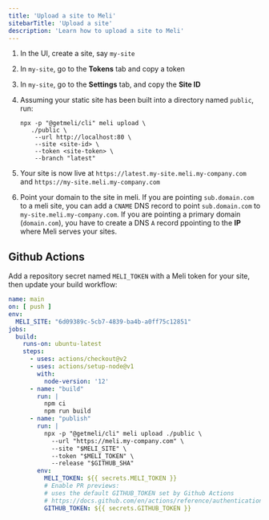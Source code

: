 ```yaml
---
title: 'Upload a site to Meli'
sitebarTitle: 'Upload a site'
description: 'Learn how to upload a site to Meli'
---
```


1. In the UI, create a site, say `my-site`
1. In `my-site`, go to the **Tokens** tab and copy a token
1. In `my-site`, go to the **Settings** tab, and copy the **Site ID**
1. Assuming your static site has been built into a directory named `public`, run:

    ```shell script
    npx -p "@getmeli/cli" meli upload \
       ./public \
        --url http://localhost:80 \
        --site <site-id> \
        --token <site-token> \
        --branch "latest"
    ```
   
1. Your site is now live at `https://latest.my-site.meli.my-company.com` and `https://my-site.meli.my-company.com`
1. Point your domain to the site in meli. If you are pointing `sub.domain.com` to a meli site, you can add a `CNAME` DNS record to point `sub.domain.com` to `my-site.meli.my-company.com`. If you are pointing a primary domain (`domain.com`), you have to create a DNS `A` record ppointing to the **IP** where Meli serves your sites.

## Github Actions

Add a repository secret named `MELI_TOKEN` with a Meli token for your site, then update your build workflow:

```yaml
name: main
on: [ push ]
env:
  MELI_SITE: "6d09389c-5cb7-4839-ba4b-a0ff75c12851"
jobs:
  build:
    runs-on: ubuntu-latest
    steps:
      - uses: actions/checkout@v2
      - uses: actions/setup-node@v1
        with:
          node-version: '12'
      - name: "build"
        run: |
          npm ci
          npm run build
      - name: "publish"
        run: |
          npx -p "@getmeli/cli" meli upload ./public \
            --url "https://meli.my-company.com" \
            --site "$MELI_SITE" \
            --token "$MELI_TOKEN" \
            --release "$GITHUB_SHA"
        env:
          MELI_TOKEN: ${{ secrets.MELI_TOKEN }}
          # Enable PR previews:
          # uses the default GITHUB_TOKEN set by Github Actions
          # https://docs.github.com/en/actions/reference/authentication-in-a-workflow#about-the-github_token-secret
          GITHUB_TOKEN: ${{ secrets.GITHUB_TOKEN }}
```

